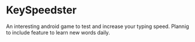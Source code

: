 # KeySpeedster
An interesting android game to test and increase your typing speed.
Plannig to include feature to learn new words daily.
